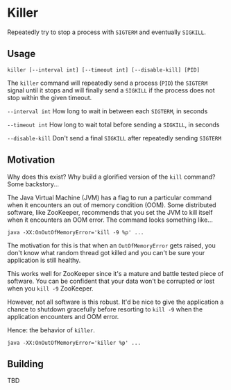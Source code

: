 # Killer

Repeatedly try to stop a process with `SIGTERM` and eventually `SIGKILL`.

## Usage

```
killer [--interval int] [--timeout int] [--disable-kill] [PID]
```

The `killer` command will repeatedly send a process (`PID`) the `SIGTERM` signal until
it stops and will finally send a `SIGKILL` if the process does not stop within the given
timeout.

`--interval int` How long to wait in between each `SIGTERM`, in seconds

`--timeout int` How long to wait total before sending a `SIGKILL`, in seconds

`--disable-kill` Don't send a final `SIGKILL` after repeatedly sending `SIGTERM`

## Motivation

Why does this exist? Why build a glorified version of the `kill` command? Some backstory...

The Java Virtual Machine (JVM) has a flag to run a particular command when it encounters
an out of memory condition (OOM). Some distributed software, like ZooKeeper, recommends
that you set the JVM to kill itself when it encounters an OOM error. The command looks
something like...

```
java -XX:OnOutOfMemoryError='kill -9 %p' ...
```

The motivation for this is that when an `OutOfMemoryError` gets raised, you don't know
what random thread got killed and you can't be sure your application is still healthy.

This works well for ZooKeeper since it's a mature and battle tested piece of software.
You can be confident that your data won't be corrupted or lost when you `kill -9` ZooKeeper.

However, not all software is this robust. It'd be nice to give the application a chance
to shutdown gracefully before resorting to `kill -9` when the application encounters
and OOM error.

Hence: the behavior of `killer`.

```
java -XX:OnOutOfMemoryError='killer %p' ...
```

## Building

TBD
